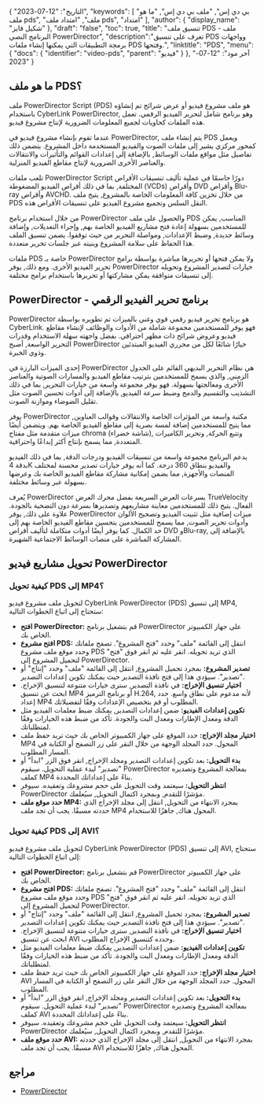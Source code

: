 {
"التاريخ": "12-07-2023",
  "keywords": [
"بي دي إس",
"ملف بي دي إس",
"ما هو ملف pds",
"ملف",
"امتداد ملف pds",
"امتداد"
],
  "author": {
"display_name": "شكيل فايز"
},
"draft": "false",
"toc": true,
"title": "تنسيق ملف PDS - ملف البرنامج النصي PowerDirector",
  "description":"تعرف على تنسيق PDS وواجهات برمجة التطبيقات التي يمكنها إنشاء ملفات PDS وفتحها.",
"linktitle": "PDS",
  "menu": {
    "docs": {
      "identifier": "video-pds",
"parent": "فيديو"
}
},
"آخر مود": "12-07-2023"
}

## ما هو ملف PDS؟

ملف PowerDirector Script (PDS) هو ملف مشروع فيديو أو عرض شرائح تم إنشاؤه باستخدام CyberLink PowerDirector, وهو برنامج شامل لتحرير الفيديو الرقمي. تعمل هذه الملفات كحاويات لجميع المعلومات الضرورية لإنتاج مشروع فيديو.

عندما تقوم بإنشاء مشروع فيديو في PowerDirector, يتم إنشاء ملف PDS ويعمل كمحور مركزي يشير إلى ملفات الصوت والفيديو المستخدمة داخل المشروع. يتضمن ذلك تفاصيل مثل مواقع ملفات الوسائط, بالإضافة إلى إعدادات القوائم والتأثيرات والانتقالات والعناصر الأخرى الضرورية لإنتاج مقاطع الفيديو المنزلية.

تلعب ملفات PowerDirector Script دورًا حاسمًا في عملية تأليف تنسيقات الأقراص المختلفة, بما في ذلك أقراص الفيديو المضغوطة (VCDs) وأقراص DVD وأقراص Blu-ray وأقراص AVCHD. من خلال تخزين كافة المعلومات الخاصة بالمشروع, يتيح ملف PDS النقل السلس وتجميع مشروع الفيديو على تنسيقات الأقراص هذه.

من خلال استخدام برنامج PowerDirector والحصول على ملف PDS المناسب, يمكن للمستخدمين بسهولة إعادة فتح مشاريع الفيديو الخاصة بهم, وإجراء التعديلات, وإضافة وسائط جديدة, وضبط الإعدادات, ومواصلة التحرير من حيث توقفوا. يضمن تنسيق الملف هذا الحفاظ على سلامة المشروع وبنيته عبر جلسات تحرير متعددة.

ملفات PDS خاصة بـ PowerDirector ولا يمكن فتحها أو تحريرها مباشرة بواسطة برامج تحرير الفيديو الأخرى. ومع ذلك, يوفر PowerDirector خيارات لتصدير المشروع وتحويله إلى تنسيقات متوافقة يمكن مشاركتها أو تحريرها باستخدام برامج مختلفة.

## PowerDirector - برنامج تحرير الفيديو الرقمي

PowerDirector هو برنامج تحرير فيديو رقمي قوي وغني بالميزات تم تطويره بواسطة CyberLink. فهو يوفر للمستخدمين مجموعة شاملة من الأدوات والوظائف لإنشاء مقاطع فيديو وعروض شرائح ذات مظهر احترافي. بفضل واجهته سهلة الاستخدام وقدرات التحرير الواسعة, أصبح PowerDirector خيارًا شائعًا لكل من محرري الفيديو المبتدئين وذوي الخبرة.

إحدى الميزات البارزة في PowerDirector هي نظام التحرير البديهي القائم على الجدول الزمني, والذي يسمح للمستخدمين بترتيب مقاطع الفيديو والمسارات الصوتية والعناصر الأخرى ومعالجتها بسهولة. فهو يوفر مجموعة واسعة من خيارات التحرير, بما في ذلك التشذيب والتقسيم والدمج وضبط سرعة الفيديو, بالإضافة إلى أدوات تحسين الصوت مثل تقليل الضوضاء وموازنة الصوت.

يوفر PowerDirector مكتبة واسعة من المؤثرات الخاصة والانتقالات وقوالب العناوين, مما يتيح للمستخدمين إضافة لمسة بصرية إلى مقاطع الفيديو الخاصة بهم. ويتضمن أيضًا ميزات متقدمة مثل مفتاح chroma (شاشة خضراء), وتتبع الحركة, وتحرير الكاميرات المتعددة, مما يسمح بإنتاج أكثر إبداعًا واحترافية.

يدعم البرنامج مجموعة واسعة من تنسيقات الفيديو ودرجات الدقة, بما في ذلك الفيديو بدقة 4K والفيديو بنطاق 360 درجة. كما أنه يوفر خيارات تصدير محسنة لمختلف المنصات والأجهزة, مما يضمن إمكانية مشاركة مقاطع الفيديو الخاصة بك وعرضها بسهولة عبر وسائط مختلفة.

يُعرف PowerDirector بسرعات العرض السريعة بفضل محرك العرض TrueVelocity الفعال. يتيح ذلك للمستخدمين معاينة مشاريعهم وتصديرها بسرعة دون التضحية بالجودة. علاوة على ذلك, يوفر PowerDirector ميزات إضافية مثل تثبيت الفيديو وتصحيح الألوان وأدوات تحرير الصوت, مما يسمح للمستخدمين بتحسين مقاطع الفيديو الخاصة بهم إلى حد الكمال. كما يوفر أيضًا أدوات متكاملة لتأليف أقراص DVD وBlu-ray, بالإضافة إلى المشاركة المباشرة على منصات الوسائط الاجتماعية الشهيرة.

## تحويل مشاريع فيديو PowerDirector

### كيفية تحويل PDS إلى MP4؟

لتحويل ملف مشروع فيديو CyberLink PowerDirector (PDS) إلى تنسيق MP4, ستحتاج إلى اتباع الخطوات التالية:

- **افتح PowerDirector:** قم بتشغيل برنامج PowerDirector على جهاز الكمبيوتر الخاص بك.
- **افتح مشروع PDS:** انتقل إلى القائمة "ملف" وحدد "فتح المشروع". تصفح ملفاتك وحدد موقع ملف مشروع PDS الذي تريد تحويله. انقر عليه ثم انقر فوق "فتح" لتحميل المشروع إلى PowerDirector.
- **تصدير المشروع:** بمجرد تحميل المشروع, انتقل إلى القائمة "ملف" وحدد "إنتاج" أو "تصدير". سيؤدي هذا إلى فتح نافذة التصدير حيث يمكنك تكوين إعدادات التصدير.
- **اختيار تنسيق الإخراج:** في نافذة التصدير, سترى خيارات متنوعة لتنسيق الإخراج. ابحث عن تنسيق MP4 أو برنامج الترميز H.264, لأنه مدعوم على نطاق واسع. حدد إعداد MP4 المطلوب أو قم بتخصيص الإعدادات وفقًا لتفضيلاتك.
- **تكوين إعدادات الفيديو:** ضمن إعدادات التصدير, يمكنك ضبط معلمات الفيديو مثل الدقة ومعدل الإطارات ومعدل البت والجودة. تأكد من ضبط هذه الخيارات وفقًا لمتطلباتك.
- **اختيار مجلد الإخراج:** حدد الموقع على جهاز الكمبيوتر الخاص بك حيث تريد حفظ ملف MP4 المحول. حدد المجلد الوجهة من خلال النقر على زر التصفح أو الكتابة في المسار المطلوب.
- **بدء التحويل:** بعد تكوين إعدادات التصدير ومجلد الإخراج, انقر فوق الزر "ابدأ" أو "تصدير" لبدء عملية التحويل. سيقوم PowerDirector بمعالجة المشروع وتصديره كملف MP4 بناءً على إعداداتك المحددة.
- **انتظر التحويل:** سيعتمد وقت التحويل على حجم مشروعك وتعقيده. سيوفر PowerDirector مؤشرًا للتقدم, وبمجرد اكتمال التحويل, سيُعلمك.
- **حدد موقع ملف MP4:** بمجرد الانتهاء من التحويل, انتقل إلى مجلد الإخراج الذي حددته مسبقًا. يجب أن تجد ملف MP4 المحول هناك, جاهزًا للاستخدام.

### كيفية تحويل PDS إلى AVI؟

لتحويل ملف مشروع فيديو CyberLink PowerDirector (PDS) إلى تنسيق AVI, ستحتاج إلى اتباع الخطوات التالية:

- **افتح PowerDirector:** قم بتشغيل برنامج PowerDirector على جهاز الكمبيوتر الخاص بك.
- **افتح مشروع PDS:** انتقل إلى القائمة "ملف" وحدد "فتح المشروع". تصفح ملفاتك وحدد موقع ملف مشروع PDS الذي تريد تحويله. انقر عليه ثم انقر فوق "فتح" لتحميل المشروع إلى PowerDirector.
- **تصدير المشروع:** بمجرد تحميل المشروع, انتقل إلى القائمة "ملف" وحدد "إنتاج" أو "تصدير". سيؤدي هذا إلى فتح نافذة التصدير حيث يمكنك تكوين إعدادات التصدير.
- **اختيار تنسيق الإخراج:** في نافذة التصدير, سترى خيارات متنوعة لتنسيق الإخراج. ابحث عن تنسيق AVI وحدده كتنسيق الإخراج المطلوب.
- **تكوين إعدادات الفيديو:** ضمن إعدادات التصدير, يمكنك ضبط معلمات الفيديو مثل الدقة ومعدل الإطارات ومعدل البت والجودة. تأكد من ضبط هذه الخيارات وفقًا لمتطلباتك.
- **اختيار مجلد الإخراج:** حدد الموقع على جهاز الكمبيوتر الخاص بك حيث تريد حفظ ملف AVI المحول. حدد المجلد الوجهة من خلال النقر على زر التصفح أو الكتابة في المسار المطلوب.
- **بدء التحويل:** بعد تكوين إعدادات التصدير ومجلد الإخراج, انقر فوق الزر "ابدأ" أو "تصدير" لبدء عملية التحويل. سيقوم PowerDirector بمعالجة المشروع وتصديره كملف AVI بناءً على إعداداتك المحددة.
- **انتظر التحويل:** سيعتمد وقت التحويل على حجم مشروعك وتعقيده. سيوفر PowerDirector مؤشرًا للتقدم, وبمجرد اكتمال التحويل, سيُعلمك.
- **حدد موقع ملف AVI:** بمجرد الانتهاء من التحويل, انتقل إلى مجلد الإخراج الذي حددته مسبقًا. يجب أن تجد ملف AVI المحول هناك, جاهزًا للاستخدام.
  

## مراجع
* [PowerDirector](https://en.wikipedia.org/wiki/PowerDirector)

